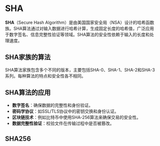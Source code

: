 # SHA

**SHA**（Secure Hash Algorithm）是由美国国家安全局（NSA）设计的哈希函数族。SHA算法通过对输入数据进行哈希计算，生成固定长度的哈希值，广泛应用于数字签名、信息完整性验证等领域。SHA算法的安全性依赖于输入的长度和处理速度。

## SHA家族的算法

SHA算法家族包含多个不同的版本，主要包括SHA-0、SHA-1、SHA-2和SHA-3系列。每种算法的特点和安全性各不相同。

## SHA算法的应用

- **数字签名**：确保数据的完整性和身份验证。
- **密码学协议**：如SSL/TLS协议中的密钥交换和身份认证。
- **区块链技术**：例如比特币中使用SHA-256算法来确保交易的安全性。
- **数据完整性验证**：校验文件在传输过程中是否被篡改。

## SHA256

